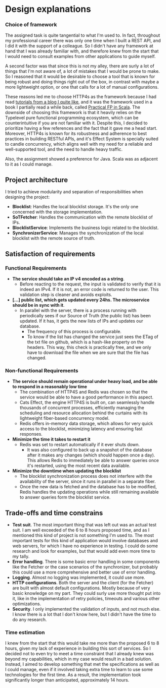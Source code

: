 # Design explanations

### Choice of framework
The assigned task is quite tangential to what I'm used to.
In fact, throughout my professional career there was only one time when I built a REST API, and I did it with the support of a colleague.
So I didn't have any framework at hand that I was already familiar with, and therefore knew from the start that I would need to consult examples from other applications to guide myself.

A second factor was that since this is not my alley, there are surly a lot of things that I'm not aware of, a lot of mistakes that I would be prone to make.
So I reasoned that it would be desirable to choose a tool that is known for being robust and doing things right out of the box, in contrast with
maybe a more lightweight option, or one that calls for a lot of manual configurations.

These reasons led me to choose HTTP4s as the framework because I had read [tutorials from a blog I quite like](https://blog.rockthejvm.com/http4s-tutorial/),
and it was the framework used in a book I partially read a while back, called [Practical FP in Scala](https://leanpub.com/pfp-scala).
The downside of choosing this framework is that it heavily relies on the Typelevel pure functional programming ecosystem,
which can be counterintuitive if you are not familiar with it.
Despite this, I decided to prioritize having a few references and the fact that it gave me a head start.
Moreover, HTTP4s is known for its robustness and adherence to best practices in building RESTful APIs, and it's Effect System is specially suited to candle concurrency, 
which aligns well with my need for a reliable and well-supported tool, and the need to handle heavy traffic.

Also, the assignment showed a preference for Java. Scala was as adjacent to it as I could manage. 

## Project architecture
I tried to achieve modularity and separation of responsibilities when designing the project:
- **Blocklist**: Handles the local blocklist storage. It's the only one concerned with the storage implementation.  
- **SoTFetcher**: Handles the communication with the remote blocklist of IPs.
- **BlocklistService**: Implements the business logic related to the blocklist.     
- **SynchronizerService**: Manages the synchronization of the local blocklist with the remote source of truth.


## Satisfaction of requirements

### Functional Requirements

- **The service should take an IP v4 encoded as a string**.
  - Before reacting to the request, the input is validated to verify that it is indeed an IPv4. If it is not, an error code is returned to the user. This validation step is cleaner and avoids exploits.
- **[...] public list, which gets updated every 24hs. The microservice should be in sync with it**.
  - In parallel with the server, there is a process running with periodically sees if our Source of Truth (the public list) has been updated. If it has, it gets the new lists of IPs and updates our database.
    - The frequency of this process is configurable.
    - To know if the list has changed the service just sees the ETag of the txt file on github, which is a hash-like property on the headers. This way, this check is practically free, and we only have to download the file when we are sure that the file has changed.

### Non-functional Requirements

- **The service should remain operational under heavy load, and be able to respond in a reasonably low time**
    - The combination of HTTP4S and Redis was chosen so that the service would be able to have a good performance in this aspect.
    - Cats Effect, the engine HTTP4S is built on, can seamlessly handle thousands of concurrent processes, efficiently managing the scheduling and resource allocation behind the curtains with its lightweight fiber-based concurrency model.
    - Redis offers in-memory data storage, which allows for very quick access to the blocklist, minimizing latency and ensuring fast responses.
- **Minimize the time it takes to restart it**
  - Redis was set to restart automatically if it ever shuts down.
    - It was also configured to back up a snapshot of the database after it makes any changes (which should happen once a day). This allows Redis to immediately be able to answer queries once it's restarted, using the most recent data available.  
- **Minimize the downtime when updating the blocklist**
  - The blocklist synchronization process does not interfere with the availability of the server, since it runs in parallel in a separate fiber.
  - Once the new data is fetched and the database has to be modified, Redis handles the updating operations while still remaining available to answer queries form the blocklist service.


## Trade-offs and time constrains
- **Test suit**. The most important thing that was left out was an actual test suit. I am well exceeded of the 6 to 8 hours proposed time, and as I mentioned this kind of project is not something I'm used to. The most important tests for this kind of application would involve databases and web servers, for which I have no experience in testing. I could do some research and look for examples, but that would add even more time to my tally.
- **Error handling**. There is some basic error handling in some components like the Fetcher or the case scenarios of the synchronizer, but probably this could use a more comprehensive and better use of error handling.
- **Logging**. Almost no logging was implemented, it could use more.
- **HTTP configurations**. Both the server and the client (for the Fetcher) are built with almost default configurations. Mostly because of very basic knowledge on my part. They could surly use more thought put into it, like in the implementation of retry policies, timeouts and various other optimizations.
- **Security**. I only implemented the validation of inputs, and not much else. I know there is a lot that I don't know here, but I didn't have the time to do any research.


### Time estimation
I knew from the start that this would take me more than the proposed 6 to 8 hours, given my lack of experience in building this sort of services.
So I decided not to even try to meet a time constraint that I already knew was beyond my capabilities, which in my case would result in a bad solution.
Instead, I aimed to develop something that met the specifications as well as I could manage, even if it involved taking extra time to learn to use some technologies for the first time.
As a result, the implementation took significantly longer than anticipated, approximately 14 hours.
